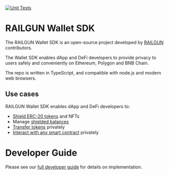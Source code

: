 [![Unit Tests](https://github.com/Railgun-Community/wallet/actions/workflows/unit-tests.yml/badge.svg?branch=main)](https://github.com/Railgun-Community/wallet/actions)

# RAILGUN Wallet SDK

The RAILGUN Wallet SDK is an open-source project developed by [RAILGUN](https://www.railgun.org) contributors.

The Wallet SDK enables dApp and DeFi developers to provide privacy to users safely and conveniently on Ethereum, Polygon and BNB Chain.

The repo is written in TypeScript, and compatible with node.js and modern web browsers.

## Use cases

RAILGUN Wallet SDK enables dApp and DeFi developers to:

- [Shield ERC-20 tokens](https://railgun-privacy.gitbook.io/developer-guide/wallet/transactions/shielding/) and NFTs
- Manage [shielded balances](https://railgun-privacy.gitbook.io/developer-guide/wallet/shielded-balances/)
- [Transfer tokens](https://railgun-privacy.gitbook.io/developer-guide/wallet/transactions/private-transfers) privately
- [Interact with any smart contract](https://railgun-privacy.gitbook.io/developer-guide/wallet/transactions/cross-contract-calls) privately

# Developer Guide

Please see our [full developer guide](https://railgun-privacy.gitbook.io/developer-guide/wallet) for details on implementation.
